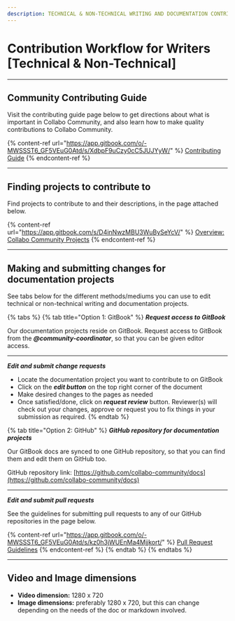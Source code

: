 ```yaml
---
description: TECHNICAL & NON-TECHNICAL WRITING AND DOCUMENTATION CONTRIBUTION WORKFLOW
---
```


# Contribution Workflow for Writers \[Technical & Non-Technical]

***

## Community Contributing Guide

Visit the contributing guide page below to get directions about what is important in Collabo Community, and also learn how to make quality contributions to Collabo Community.

{% content-ref url="https://app.gitbook.com/o/-MWSSST6_GF5VEuG0Atd/s/XdbpF9uCzy0cC5JUJYyW/" %}
[Contributing Guide](https://app.gitbook.com/o/-MWSSST6\_GF5VEuG0Atd/s/XdbpF9uCzy0cC5JUJYyW/)
{% endcontent-ref %}

***

## Finding projects to contribute to

Find projects to contribute to and their descriptions, in the page attached below.

{% content-ref url="https://app.gitbook.com/s/D4inNwzMBU3WuBySeYcV/" %}
[Overview: Collabo Community Projects](https://app.gitbook.com/s/D4inNwzMBU3WuBySeYcV/)
{% endcontent-ref %}

***

## Making and submitting changes for documentation projects

See tabs below for the different methods/mediums you can use to edit technical or non-technical writing and documentation projects.

{% tabs %}
{% tab title="Option 1: GitBook" %}
_**Request access to GitBook**_

Our documentation projects reside on GitBook. Request access to GitBook from the _**@community-coordinator**_, so that you can be given editor access.

***

_**Edit and submit change requests**_

* Locate the documentation project you want to contribute to on GitBook
* Click on the _**edit button**_ on the top right corner of the document
* Make desired changes to the pages as needed
* Once satisfied/done, click on _**request review**_ button. Reviewer(s) will check out your changes, approve or request you to fix things in your submission as required.
{% endtab %}

{% tab title="Option 2: GitHub" %}
_**GitHub repository for documentation projects**_

Our GitBook docs are synced to one GitHub repository, so that you can find them and edit them on GitHub too.

GitHub repository link: [https://github.com/collabo-community/docs](https://github.com/collabo-community/docs)

***

_**Edit and submit pull requests**_

See the guidelines for submitting pull requests to any of our GitHub repositories in the page below.

{% content-ref url="https://app.gitbook.com/o/-MWSSST6_GF5VEuG0Atd/s/kz0h3jWUEnMa4Mjjkort/" %}
[Pull Request Guidelines](https://app.gitbook.com/o/-MWSSST6\_GF5VEuG0Atd/s/kz0h3jWUEnMa4Mjjkort/)
{% endcontent-ref %}
{% endtab %}
{% endtabs %}

***

## Video and Image dimensions

* **Video dimension:** 1280 x 720
* **Image dimensions:** preferably 1280 x 720, but this can change depending on the needs of the doc or markdown involved.
